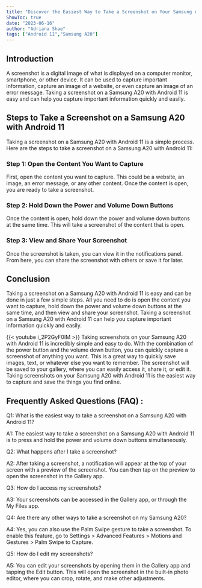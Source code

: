 ```yaml
---
title: "Discover the Easiest Way to Take a Screenshot on Your Samsung A20 with Android 11!"
ShowToc: true 
date: "2023-06-16"
author: "Adriana Shae" 
tags: ["Android 11","Samsung A20"]
---
```

## Introduction

A screenshot is a digital image of what is displayed on a computer monitor, smartphone, or other device. It can be used to capture important information, capture an image of a website, or even capture an image of an error message. Taking a screenshot on a Samsung A20 with Android 11 is easy and can help you capture important information quickly and easily.

## Steps to Take a Screenshot on a Samsung A20 with Android 11

Taking a screenshot on a Samsung A20 with Android 11 is a simple process. Here are the steps to take a screenshot on a Samsung A20 with Android 11:

### Step 1: Open the Content You Want to Capture

First, open the content you want to capture. This could be a website, an image, an error message, or any other content. Once the content is open, you are ready to take a screenshot.

### Step 2: Hold Down the Power and Volume Down Buttons

Once the content is open, hold down the power and volume down buttons at the same time. This will take a screenshot of the content that is open. 

### Step 3: View and Share Your Screenshot

Once the screenshot is taken, you can view it in the notifications panel. From here, you can share the screenshot with others or save it for later.

## Conclusion

Taking a screenshot on a Samsung A20 with Android 11 is easy and can be done in just a few simple steps. All you need to do is open the content you want to capture, hold down the power and volume down buttons at the same time, and then view and share your screenshot. Taking a screenshot on a Samsung A20 with Android 11 can help you capture important information quickly and easily.

{{< youtube i_2P2GyF0IM >}} 
Taking screenshots on your Samsung A20 with Android 11 is incredibly simple and easy to do. With the combination of the power button and the volume down button, you can quickly capture a screenshot of anything you want. This is a great way to quickly save images, text, or whatever else you want to remember. The screenshot will be saved to your gallery, where you can easily access it, share it, or edit it. Taking screenshots on your Samsung A20 with Android 11 is the easiest way to capture and save the things you find online.

## Frequently Asked Questions (FAQ) :
Q1: What is the easiest way to take a screenshot on a Samsung A20 with Android 11?

A1: The easiest way to take a screenshot on a Samsung A20 with Android 11 is to press and hold the power and volume down buttons simultaneously.

Q2: What happens after I take a screenshot?

A2: After taking a screenshot, a notification will appear at the top of your screen with a preview of the screenshot. You can then tap on the preview to open the screenshot in the Gallery app.

Q3: How do I access my screenshots?

A3: Your screenshots can be accessed in the Gallery app, or through the My Files app.

Q4: Are there any other ways to take a screenshot on my Samsung A20?

A4: Yes, you can also use the Palm Swipe gesture to take a screenshot. To enable this feature, go to Settings > Advanced Features > Motions and Gestures > Palm Swipe to Capture.

Q5: How do I edit my screenshots?

A5: You can edit your screenshots by opening them in the Gallery app and tapping the Edit button. This will open the screenshot in the built-in photo editor, where you can crop, rotate, and make other adjustments.



